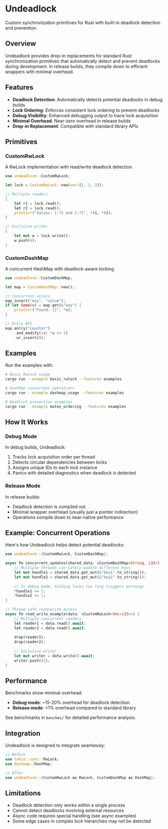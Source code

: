 # Undeadlock

Custom synchronization primitives for Rust with built-in deadlock detection and prevention.

## Overview

Undeadlock provides drop-in replacements for standard Rust synchronization primitives that automatically detect and prevent deadlocks during development. In release builds, they compile down to efficient wrappers with minimal overhead.

## Features

- **Deadlock Detection**: Automatically detects potential deadlocks in debug builds
- **Lock Ordering**: Enforces consistent lock ordering to prevent deadlocks
- **Debug Visibility**: Enhanced debugging output to trace lock acquisition
- **Minimal Overhead**: Near-zero overhead in release builds
- **Drop-in Replacement**: Compatible with standard library APIs

## Primitives

### CustomRwLock
A RwLock implementation with read/write deadlock detection.

```rust
use undeadlock::CustomRwLock;

let lock = CustomRwLock::new(vec![1, 2, 3]);

// Multiple readers
{
    let r1 = lock.read();
    let r2 = lock.read();
    println!("Values: {:?} and {:?}", *r1, *r2);
}

// Exclusive writer
{
    let mut w = lock.write();
    w.push(4);
}
```

### CustomDashMap
A concurrent HashMap with deadlock-aware locking.

```rust
use undeadlock::CustomDashMap;

let map = CustomDashMap::new();

// Concurrent access
map.insert("key", "value");
if let Some(v) = map.get(&"key") {
    println!("Found: {}", *v);
}

// Entry API
map.entry("counter")
    .and_modify(|v| *v += 1)
    .or_insert(0);
```

## Examples

Run the examples with:

```bash
# Basic RwLock usage
cargo run --example basic_rwlock --features examples

# DashMap concurrent operations  
cargo run --example dashmap_usage --features examples

# Deadlock prevention examples
cargo run --example mutex_ordering --features examples
```

## How It Works

### Debug Mode
In debug builds, Undeadlock:
1. Tracks lock acquisition order per thread
2. Detects circular dependencies between locks
3. Assigns unique IDs to each lock instance
4. Panics with detailed diagnostics when deadlock is detected

### Release Mode  
In release builds:
- Deadlock detection is compiled out
- Minimal wrapper overhead (usually just a pointer indirection)
- Operations compile down to near-native performance

## Example: Concurrent Operations

Here's how Undeadlock helps detect potential deadlocks:

```rust
use undeadlock::{CustomRwLock, CustomDashMap};

async fn concurrent_updates(shared_data: &CustomDashMap<String, i32>) {
    // Multiple threads can safely update different keys
    let mut handle1 = shared_data.get_mut(&"key1".to_string());
    let mut handle2 = shared_data.get_mut(&"key2".to_string());
    
    // In debug mode, holding locks too long triggers warnings
    *handle1 += 1;
    *handle2 += 1;
}

// Thread-safe read/write access
async fn read_write_example(data: &CustomRwLock<Vec<i32>>) {
    // Multiple concurrent readers
    let reader1 = data.read().await;
    let reader2 = data.read().await;
    
    drop(reader1);
    drop(reader2);
    
    // Exclusive writer
    let mut writer = data.write().await;
    writer.push(42);
}
```

## Performance

Benchmarks show minimal overhead:
- **Debug mode**: ~15-20% overhead for deadlock detection
- **Release mode**: <1% overhead compared to standard library

See benchmarks in `benches/` for detailed performance analysis.

## Integration

Undeadlock is designed to integrate seamlessly:

```rust
// Before
use tokio::sync::RwLock;
use dashmap::DashMap;

// After  
use undeadlock::{CustomRwLock as RwLock, CustomDashMap as DashMap};
```

## Limitations

- Deadlock detection only works within a single process
- Cannot detect deadlocks involving external resources
- Async code requires special handling (see async examples)
- Some edge cases in complex lock hierarchies may not be detected
